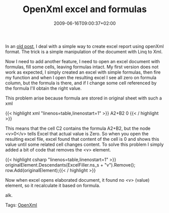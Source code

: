 ﻿---
title: "OpenXml excel and formulas"
description: ""
date: 2009-06-16T09:00:37+02:00
draft: false
tags: [Office]
categories: [Office]
---
In an [old post](http://www.codewrecks.com/blog/index.php/2008/11/28/create-a-report-in-excel-2007-with-open-xml-sdk-10/), I deal with a simple way to create excel report using openXml format. The trick is a simple manipulation of the document with Linq to Xml.

Now I need to add another feature, I need to open an excel document with formulas, fill some cells, leaving formulas intact. My first version does not work as expected, I simply created an excel with simple formulas, then fire my function and when I open the resulting excel I see all zero on formula column, but the formula is there, and if I change some cell referenced by the formula I'll obtain the right value.

This problem arise because formula are stored in original sheet with such a xml

{{< highlight xml "linenos=table,linenostart=1" >}}
<c r="C2">
  <f t="shared" ref="C2:C10" si="0">A2+B2</f>
  <v>0</v>
</c>{{< / highlight >}}

<!-- Code inserted with Steve Dunn's Windows Live Writer Code Formatter Plugin.  http://dunnhq.com -->

This means that the cell C2 contains the formula A2+B2, but the node &lt;v&gt;0&lt;/v&gt; tells Excel that actual value is Zero. So when you open the resulting excel file, excel found that content of the cell is 0 and shows this value until some related cell changes content. To solve this problem I simply added a bit of code that removes the &lt;v&gt; element.

{{< highlight csharp "linenos=table,linenostart=1" >}}
originalElement.Descendants(ExcelFiller.ns_s + "v").Remove();
row.Add(originalElement);{{< / highlight >}}

<!-- Code inserted with Steve Dunn's Windows Live Writer Code Formatter Plugin.  http://dunnhq.com -->

Now when excel opens elaborated document, it found no &lt;v&gt; (value) element, so it recalculate it based on formula.

alk.

Tags: [OpenXml](http://technorati.com/tag/OpenXml)

